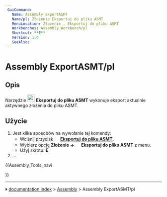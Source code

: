 ```yaml
---
 GuiCommand:
   Name: Assembly ExportASMT
   Name/pl: Złożenie Eksportuj do pliku ASMT
   MenuLocation: Złożenie , Eksportuj do pliku ASMT
   Workbenches: Assembly_Workbench/pl
   Shortcut: **E**
   Version: 1.0
   SeeAlso: 
---
```


# Assembly ExportASMT/pl



## Opis

Narzędzie <img alt="" src=images/Assembly_ExportASMT.svg  style="width:24px;"> **Eksportuj do pliku ASMT** wykonuje eksport aktualnie aktywnego złożenia do pliku ASMT.



## Użycie

1.  Jest kilka sposobów na wywołanie tej komendy:
    -   Wciśnij przycisk **<img src="images/Assembly_ExportASMT.svg" width=16px> [Eksportuj do pliku ASMT](Assembly_ExportASMT/pl.md)**.
    -   Wybierz opcję **Złożenie → <img src="images/Assembly_ExportASMT.svg" width=16px> Eksportuj do pliku ASMT** z menu.
    -   Użyj skrótu: **E**.
2.  \...





{{Assembly_Tools_navi

}}



---
⏵ [documentation index](../README.md) > [Assembly](Assembly_Workbench.md) > Assembly ExportASMT/pl
